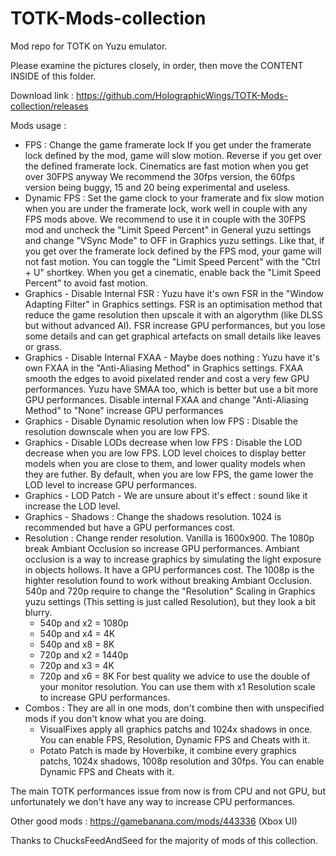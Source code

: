 # TOTK-Mods-collection
Mod repo for TOTK on Yuzu emulator.

Please examine the pictures closely, in order, then move the CONTENT INSIDE of this folder.

Download link : https://github.com/HolographicWings/TOTK-Mods-collection/releases

Mods usage :
- FPS : Change the game framerate lock
	If you get under the framerate lock defined by the mod, game will slow motion.
	Reverse if you get over the defined framerate lock.
	Cinematics are fast motion when you get over 30FPS anyway
	We recommend the 30fps version, the 60fps version being buggy, 15 and 20 being experimental and useless.
- Dynamic FPS : Set the game clock to your framerate and fix slow motion when you are under the framerate lock, work well in couple with any FPS mods above.
	We recommend to use it in couple with the 30FPS mod and uncheck the "Limit Speed Percent" in General yuzu settings and change "VSync Mode" to OFF in Graphics yuzu settings.
	Like that, if you get over the framerate lock defined by the FPS mod, your game will not fast motion.
	You can toggle the "Limit Speed Percent" with the "Ctrl + U" shortkey.
	When you get a cinematic, enable back the "Limit Speed Percent" to avoid fast motion.
- Graphics - Disable Internal FSR : Yuzu have it's own FSR in the "Window Adapting Filter" in Graphics settings.
	FSR is an optimisation method that reduce the game resolution then upscale it with an algorythm (like DLSS but without advanced AI).
	FSR increase GPU performances, but you lose some details and can get graphical artefacts on small details like leaves or grass.
- Graphics - Disable Internal FXAA - Maybe does nothing : Yuzu have it's own FXAA in the "Anti-Aliasing Method" in Graphics settings.
	FXAA smooth the edges to avoid pixelated render and cost a very few GPU performances.
	Yuzu have SMAA too, which is better but use a bit more GPU performances.
	Disable internal FXAA and change "Anti-Aliasing Method" to "None" increase GPU performances
- Graphics - Disable Dynamic resolution when low FPS : Disable the resolution downscale when you are low FPS.
- Graphics - Disable LODs decrease when low FPS : Disable the LOD decrease when you are low FPS.
	LOD level choices to display better models when you are close to them, and lower quality models when they are futher.
	By default, when you are low FPS, the game lower the LOD level to increase GPU performances.
- Graphics - LOD Patch - We are unsure about it's effect : sound like it increase the LOD level.
- Graphics - Shadows : Change the shadows resolution.
	1024 is recommended but have a GPU performances cost.
- Resolution : Change render resolution. Vanilla is 1600x900.
	The 1080p break Ambiant Occlusion so increase GPU performances.
	Ambiant occlusion is a way to increase graphics by simulating the light exposure in objects hollows. It have a GPU performances cost.
	The 1008p is the highter resolution found to work without breaking Ambiant Occlusion.
	540p and 720p require to change the "Resolution" Scaling in Graphics yuzu settings (This setting is just called Resolution), but they look a bit blurry.
	- 540p and x2 = 1080p
	- 540p and x4 = 4K
	- 540p and x8 = 8K
	- 720p and x2 = 1440p
	- 720p and x3 = 4K
	- 720p and x6 = 8K
	For best quality we advice to use the double of your monitor resolution.
	You can use them with x1 Resolution scale to increase GPU performances.
- Combos : They are all in one mods, don't combine then with unspecified mods if you don't know what you are doing.
	- VisualFixes apply all graphics patchs and 1024x shadows in once. You can enable FPS, Resolution, Dynamic FPS and Cheats with it.
	- Potato Patch is made by Hoverbike, it combine every graphics patchs, 1024x shadows, 1008p resolution and 30fps. You can enable Dynamic FPS and Cheats with it.

The main TOTK performances issue from now is from CPU and not GPU, but unfortunately we don't have any way to increase CPU performances.



Other good mods : https://gamebanana.com/mods/443336 (Xbox UI)

Thanks to ChucksFeedAndSeed for the majority of mods of this collection.